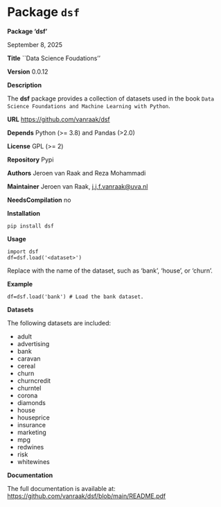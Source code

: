 # Package `dsf`


**Package ‘dsf’**

September 8, 2025

**Title** \`\`Data Science Foudations’’

**Version** 0.0.12

**Description**

The **dsf** package provides a collection of datasets used in the book `Data Science Foundations and Machine Learning with Python`.

**URL** <https://github.com/vanraak/dsf>

**Depends** Python (\>= 3.8) and Pandas (\>2.0)

**License** GPL (\>= 2)

**Repository** Pypi

**Authors** Jeroen van Raak and Reza Mohammadi

**Maintainer** Jeroen van Raak, <j.j.f.vanraak@uva.nl>

**NeedsCompilation** no

**Installation**

    pip install dsf

**Usage**

    import dsf
    df=dsf.load('<dataset>')

Replace <dataset> with the name of the dataset, such as ‘bank’, ‘house’, or ‘churn’.

**Example**

    df=dsf.load('bank') # Load the bank dataset.

**Datasets**

The following datasets are included:

- adult
- advertising
- bank
- caravan
- cereal
- churn
- churncredit
- churntel
- corona
- diamonds
- house
- houseprice
- insurance
- marketing
- mpg
- redwines
- risk
- whitewines

**Documentation**

The full documentation is available at:
<https://github.com/vanraak/dsf/blob/main/README.pdf>
